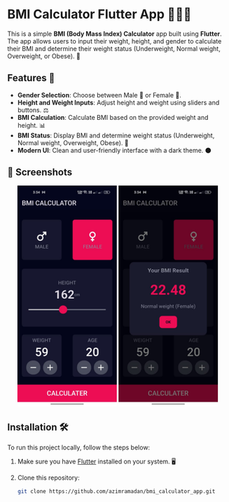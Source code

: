 # BMI Calculator Flutter App 🏃‍♂️📱

This is a simple **BMI (Body Mass Index) Calculator** app built using **Flutter**. The app allows users to input their weight, height, and gender to calculate their BMI and determine their weight status (Underweight, Normal weight, Overweight, or Obese). 🌟

## Features 🚀

- **Gender Selection**: Choose between Male 👨 or Female 👩.
- **Height and Weight Inputs**: Adjust height and weight using sliders and buttons. ⚖️
- **BMI Calculation**: Calculate BMI based on the provided weight and height. 📊
- **BMI Status**: Display BMI and determine weight status (Underweight, Normal weight, Overweight, Obese). 📝
- **Modern UI**: Clean and user-friendly interface with a dark theme. 🌑

## 📸 Screenshots
<p align="center">
  <img src="screenshots/screenshot_2.jpg" width="45%" />
  <img src="screenshots/screenshot_1.jpg" width="45%" />
</p>

## Installation 🛠️

To run this project locally, follow the steps below:

1. Make sure you have [Flutter](https://flutter.dev/docs/get-started/install) installed on your system. 🖥️
2. Clone this repository:

   ```bash
   git clone https://github.com/azimramadan/bmi_calculator_app.git
